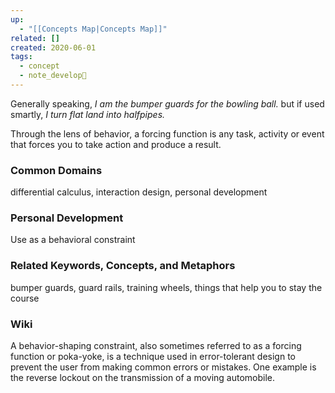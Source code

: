 ```yaml
---
up:
  - "[[Concepts Map|Concepts Map]]"
related: []
created: 2020-06-01
tags:
  - concept
  - note_develop🍃
---
```

Generally speaking, 
*I am the bumper guards for the bowling ball.*
but if used smartly,
*I turn flat land into halfpipes.*

Through the lens of behavior, a forcing function is any task, activity or event that forces you to take action and produce a result. 

### Common Domains
differential calculus, interaction design, personal development

### Personal Development
Use as a behavioral constraint

### Related Keywords, Concepts, and Metaphors
bumper guards, guard rails, training wheels, things that help you to stay the course

### Wiki
A behavior-shaping constraint, also sometimes referred to as a forcing function or poka-yoke, is a technique used in error-tolerant design to prevent the user from making common errors or mistakes. One example is the reverse lockout on the transmission of a moving automobile. 

